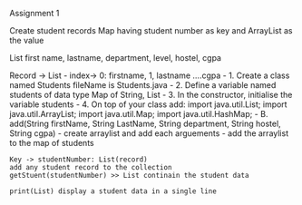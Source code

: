 Assignment 1

Create student records Map having student number as key and ArrayList as the value

List first name, lastname, department, level, hostel, cgpa

Record -> List - index-> 0: firstname, 1, lastname ....cgpa
    - 1. Create a class named Students fileName is Students.java
    - 2. Define a variable named students of data type Map of String, List
    - 3. In the constructor, initialise the variable students
    - 4. On top of your class add:
       import java.util.List;
       import java.util.ArrayList;
       import java.util.Map;
       import java.util.HashMap;
    - B. add(String firstName, String LastName, String department, String hostel, String cgpa)
        - create arraylist and add each arguements
        - add the arraylist to the map of students

    Key -> studentNumber: List(record)
    add any student record to the collection
    getStuent(studentNumber) >> List continain the student data
    
    print(List) display a student data in a single line
